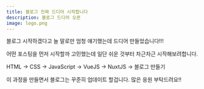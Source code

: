 ```yaml
---
title: 블로그 진짜 드디어 시작합니다
description: 블로그 드디어 오픈
image: logo.png
---
```


블로그 시작하겠다고 늘 말로만 엄청 얘기했는데 드디어 만들었습니다!!!

어떤 포스팅을 먼저 시작할까 고민했는데 일단 쉬운 것부터 차근차근 시작해보려합니다.

HTML -> CSS -> JavaScript -> VueJS -> NuxtJS -> 블로그 만들기

이 과정을 만들면서 블로그는 꾸준히 업데이트 할겁니다. 많은 응원 부탁드려요!!
